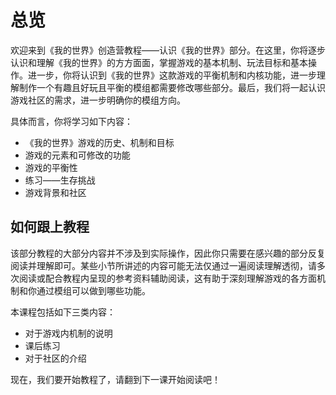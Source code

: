 # 总览

欢迎来到《我的世界》创造营教程——认识《我的世界》部分。在这里，你将逐步认识和理解《我的世界》的方方面面，掌握游戏的基本机制、玩法目标和基本操作。进一步，你将认识到《我的世界》这款游戏的平衡机制和内核功能，进一步理解制作一个有趣且好玩且平衡的模组都需要修改哪些部分。最后，我们将一起认识游戏社区的需求，进一步明确你的模组方向。

具体而言，你将学习如下内容：

- 《我的世界》游戏的历史、机制和目标
- 游戏的元素和可修改的功能
- 游戏的平衡性
- 练习——生存挑战
- 游戏背景和社区

## 如何跟上教程

该部分教程的大部分内容并不涉及到实际操作，因此你只需要在感兴趣的部分反复阅读并理解即可。某些小节所讲述的内容可能无法仅通过一遍阅读理解透彻，请多次阅读或配合教程内呈现的参考资料辅助阅读，这有助于深刻理解游戏的各方面机制和你通过模组可以做到哪些功能。

本课程包括如下三类内容：

- 对于游戏内机制的说明
- 课后练习
- 对于社区的介绍

现在，我们要开始教程了，请翻到下一课开始阅读吧！